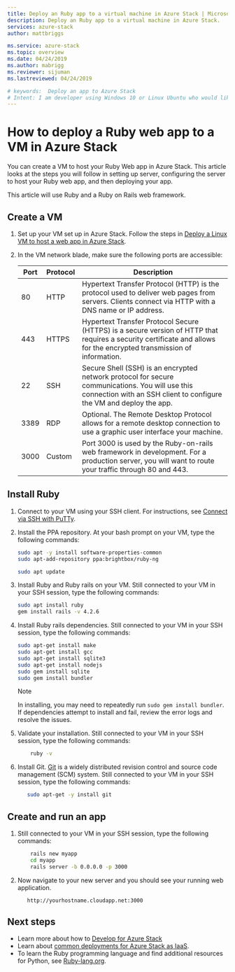 ```yaml
---
title: Deploy an Ruby app to a virtual machine in Azure Stack | Microsoft Docs
description: Deploy an Ruby app to a virtual machine in Azure Stack.
services: azure-stack
author: mattbriggs

ms.service: azure-stack
ms.topic: overview
ms.date: 04/24/2019
ms.author: mabrigg
ms.reviewer: sijuman
ms.lastreviewed: 04/24/2019

# keywords:  Deploy an app to Azure Stack
# Intent: I am developer using Windows 10 or Linux Ubuntu who would like to deploy an app for Azure Stack.
---
```


# How to deploy a Ruby web app to a VM in Azure Stack

You can create a VM to host your Ruby Web app in Azure Stack. This article looks at the steps you will follow in setting up server, configuring the server to host your Ruby web app, and then deploying your app.



This article will use Ruby and a Ruby on Rails web framework.

## Create a VM

1. Set up your VM set up in Azure Stack. Follow the steps in [Deploy a Linux VM to host a web app in Azure Stack](azure-stack-dev-start-howto-deploy-linux.md).

2. In the VM network blade, make sure the following ports are accessible:

    | Port | Protocol | Description |
    | --- | --- | --- |
    | 80 | HTTP | Hypertext Transfer Protocol (HTTP) is the protocol used to deliver web pages from servers. Clients connect via HTTP with a DNS name or IP address. |
    | 443 | HTTPS | Hypertext Transfer Protocol Secure (HTTPS) is a secure version of HTTP that requires a security certificate and allows for the encrypted transmission of information.  |
    | 22 | SSH | Secure Shell (SSH) is an encrypted network protocol for secure communications. You will use this connection with an SSH client to configure the VM and deploy the app. |
    | 3389 | RDP | Optional. The Remote Desktop Protocol allows for a remote desktop connection to use a graphic user interface your machine.   |
    | 3000 | Custom | Port 3000 is used by the Ruby-on-rails web framework in development. For a production server, you will want to route your traffic through 80 and 443. |

## Install Ruby

1. Connect to your VM using your SSH client. For instructions, see [Connect via SSH with PuTTy](azure-stack-dev-start-howto-ssh-public-key.md#connect-via-ssh-with-putty).
1. Install the PPA repository. At your bash prompt on your VM, type the following commands:

    ```bash  
    sudo apt -y install software-properties-common
    sudo apt-add-repository ppa:brightbox/ruby-ng

    sudo apt update
    ```

2. Install Ruby and Ruby rails on your VM. Still connected to your VM in your SSH session, type the following commands:

    ```bash  
    sudo apt install ruby
    gem install rails -v 4.2.6
    ```

3. Install Ruby rails dependencies. Still connected to your VM in your SSH session, type the following commands:

    ```bash  
    sudo apt-get install make
    sudo apt-get install gcc
    sudo apt-get install sqlite3
    sudo apt-get install nodejs
    sudo gem install sqlite
    sudo gem install bundler
    ```

    > [!Note]  
    > In installing, you may need to repeatedly run `sudo gem install bundler`. If dependencies attempt to install and fail, review the error logs and resolve the issues.

4. Validate your installation. Still connected to your VM in your SSH session, type the following commands:

    ```bash  
        ruby -v
    ```

3. Install Git. [Git](https://git-scm.com) is a widely distributed revision control and source code management (SCM) system. Still connected to your VM in your SSH session, type the following commands:

    ```bash  
       sudo apt-get -y install git
    ```

## Create and run an app

1. Still connected to your VM in your SSH session, type the following commands:

    ```bash
        rails new myapp
        cd myapp
        rails server -b 0.0.0.0 -p 3000
    ```

2.  Now navigate to your new server and you should see your running web application.

    ```HTTP  
       http://yourhostname.cloudapp.net:3000
    ```

## Next steps

- Learn more about how to [Develop for Azure Stack](azure-stack-dev-start.md)
- Learn about [common deployments for Azure Stack as IaaS](azure-stack-dev-start-deploy-app.md).
- To learn the Ruby programming language and find additional resources for Python, see [Ruby-lang.org](https://www.ruby-lang.org).